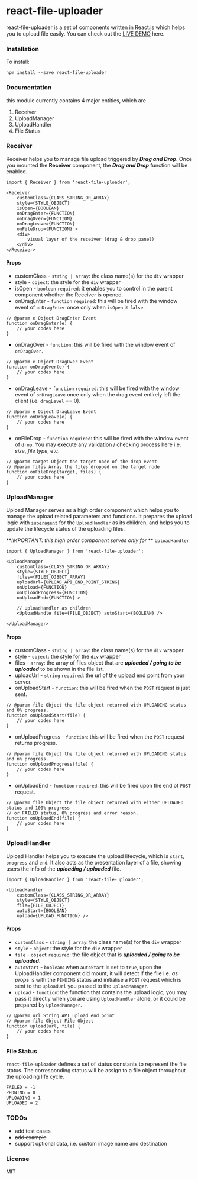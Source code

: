 # react-file-uploader

react-file-uploader is a set of components written in React.js which helps you to upload file easily. You can check out the [LIVE DEMO](http://23.254.164.88:3000) here.

### Installation

To install:

```
npm install --save react-file-uploader
```

### Documentation

this module currently contains 4 major entities, which are

1. Receiver
2. UploadManager
3. UploadHandler
4. File Status

### Receiver

Receiver helps you to manage file upload triggered by **_Drag and Drop_**. Once you mounted the **Receiver** component, the **_Drag and Drop_** function will be enabled.

```
import { Receiver } from 'react-file-uploader';

<Receiver
	customClass={CLASS_STRING_OR_ARRAY}
	style={STYLE_OBJECT}
	isOpen={BOOLEAN}
	onDragEnter={FUNCTION}
	onDragOver={FUNCTION}
	onDragLeave={FUNCTION}
	onFileDrop={FUNCTION} >
	<div>
		visual layer of the receiver (drag & drop panel)
	</div>
</Receiver>
```

#### Props

* customClass - `string | array`: the class name(s) for the `div` wrapper
* style - `object`: the style for the `div` wrapper 
* isOpen - `boolean` `required`: it enables you to control in the parent component whether the Receiver is opened.
* onDragEnter - `function` `required`: this will be fired with the window event of `onDragEnter` once only when `isOpen` is `false`.

```
// @param e Object DragEnter Event
function onDragEnter(e) {
	// your codes here
}
```

* onDragOver - `function`: this will be fired with the window event of `onDragOver`.

```
// @param e Object DragOver Event
function onDragOver(e) {
	// your codes here
}
```

* onDragLeave - `function` `required`: this will be fired with the window event of `onDragLeave` once only when the drag event entirely left the client (i.e. `dragLevel` == 0).

```
// @param e Object DragLeave Event
function onDragLeave(e) {
	// your codes here
}
```

* onFileDrop - `function` `required`: this will be fired with the window event of `drop`. You may execute any validation / checking process here i.e. *size*, *file type*, etc.

```
// @param target Object the target node of the drop event
// @param files Array the files dropped on the target node
function onFileDrop(target, files) {
	// your codes here
}
```

### UploadManager

Upload Manager serves as a high order component which helps you to manage the upload related parameters and functions. It prepares the upload logic with [`superagent`](https://github.com/visionmedia/superagent) for the `UploadHandler` as its children, and helps you to update the lifecycle status of the uploading files.

**_IMPORTANT: this high order component serves only for_ ** `UploadHandler`

```
import { UploadManager } from 'react-file-uploader';

<UploadManager
	customClass={CLASS_STRING_OR_ARRAY}
	style={STYLE_OBJECT}
	files={FILES_OJBECT_ARRAY}
	uploadUrl={UPLOAD_API_END_POINT_STRING}
	onUpload={FUNCTION}
	onUploadProgress={FUNCTION}
	onUploadEnd={FUNCTION} >
	
	// UploadHandler as children
	<UploadHandle file={FILE_OBJECT} autoStart={BOOLEAN} />
	
</UploadManager>
```

#### Props

* customClass - `string | array`: the class name(s) for the `div` wrapper
* style - `object`: the style for the `div` wrapper 
* files - `array`: the array of files object that are **_uploaded / going to be uploaded_** to be shown in the file list.
* uploadUrl - `string` `required`: the url of the upload end point from your server.
* onUploadStart - `function`: this will be fired when the `POST` request is just sent.

```
// @param file Object the file object returned with UPLOADING status and 0% progress.
function onUploadStart(file) {
	// your codes here
}
```

* onUploadProgress - `function`: this will be fired when the `POST` request returns progress.

```
// @param file Object the file object returned with UPLOADING status and n% progress.
function onUploadProgress(file) {
	// your codes here
}
```

* onUploadEnd - `function` `required`: this will be fired upon the end of `POST` request.

```
// @param file Object the file object returned with either UPLOADED status and 100% progress
// or FAILED status, 0% progress and error reason.
function onUploadEnd(file) {
	// your codes here
}
```

### UploadHandler

Upload Handler helps you to execute the upload lifecycle, which is `start`, `progress` and `end`. It also acts as the presentation layer of a file, showing users the info of the **_uploading / uploaded_** file.

```
import { UploadHandler } from 'react-file-uploader';

<UploadHandler
	customClass={CLASS_STRING_OR_ARRAY}
	style={STYLE_OBJECT}
	file={FILE_OBJECT}
	autoStart={BOOLEAN}
	upload={UPLOAD_FUNCTION} />
```

#### Props

* `customClass` - `string | array`: the class name(s) for the `div` wrapper
* `style` - `object`: the style for the `div` wrapper 
* `file` - `object` `required`: the file object that is **_uploaded / going to be uploaded_**.
* `autoStart` - `boolean`: when `autoStart` is set to `true`, upon the UploadHandler component did mount, it will detect if the file i.e. *as props* is with the `PENDING` status and initialise a `POST` request which is sent to the `uploadUrl` you passed to the `UploadManager`.
* `upload` - `function`: the function that contains the upload logic, you may pass it directly when you are using `UploadHandler` alone, or it could be prepared by `UploadManager`.

 
```
// @param url String API upload end point
// @param file Object File Object
function upload(url, file) {
	// your codes here
}
```

### File Status

`react-file-uploader` defines a set of status constants to represent the file status. The corresponding status will be assign to a file object throughout the uploading life cycle.

```
FAILED = -1
PEDNING = 0
UPLOADING = 1
UPLOADED = 2
```

### TODOs

* add test cases
* ~~add example~~
* support optional data, i.e. custom image name and destination

### License

MIT